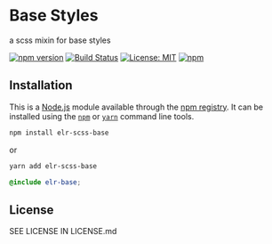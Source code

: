 # Base Styles

a scss mixin for base styles

[![npm version](http://img.shields.io/npm/v/elr-scss-base.svg)](https://www.npmjs.org/package/elr-scss-base)
[![Build Status](https://github.com/elr-scss-base/workflows/CI/badge.svg)](https://github.com/elr-scss-base/actions?workflow=CI)
[![License: MIT](https://img.shields.io/badge/License-MIT-yellow.svg)](https://opensource.org/licenses/MIT)
[![npm](https://img.shields.io/npm/dm/elr-scss-base.svg?style=flat)](https://npmjs.com/package/elr-scss-base)

## Installation

This is a [Node.js](https://nodejs.org/) module available through the
[npm registry](https://www.npmjs.com/). It can be installed using the
[`npm`](https://docs.npmjs.com/getting-started/installing-npm-packages-locally)
or
[`yarn`](https://yarnpkg.com/en/)
command line tools.

```sh
npm install elr-scss-base
```

or

```sh
yarn add elr-scss-base
```

```scss
@include elr-base;
```

## License

SEE LICENSE IN LICENSE.md

